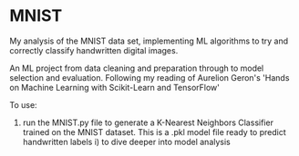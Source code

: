 # MNIST
My analysis of the MNIST data set, implementing ML algorithms to try and correctly classify handwritten digital images.


An ML project from data cleaning and preparation through to model selection and evaluation. Following my reading of Aurelion Geron's 'Hands on Machine Learning with Scikit-Learn and TensorFlow'

To use:
1. run the MNIST.py file to generate a K-Nearest Neighbors Classifier trained on the MNIST dataset. This is a .pkl model file ready to predict handwritten labels
    i) to dive deeper into model analysis
